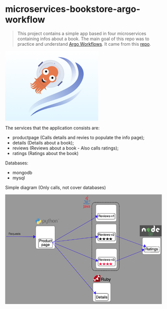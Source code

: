# microservices-bookstore-argo-workflow 

>  This project contains a simple app based in four microservices containing infos about a book. The main goal of this repo was to practice and understand [Argo Workflows](https://argoproj.github.io/workflows/). It came from this [repo](https://github.com/hashlab/hiring/tree/master/challenges/pt-br/infra-dev-challenge).

<div align=>
	<img align="center" width="300px" src=/.github/assets/img/argo-workflow.png>
</div>

The services that the application consists are:

- productpage (Calls details and revies to populate the info page);
- details (Details about a book);
- reviews (Reviews about a book - Also calls ratings);
- ratings (Ratings about the book)

Databases:
- mongodb
- mysql


Simple diagram (Only calls, not cover databases)

![Diagram](/.github/assets/img/bookinfo.png)

